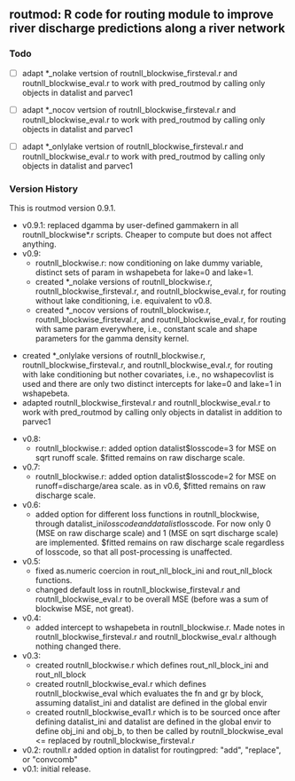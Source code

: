 routmod: R code for routing module to improve river discharge predictions along a river network
-----------------------------------------------------------------------------------------------

### Todo

* [ ] adapt *_nolake vertsion of routnll_blockwise_firsteval.r and routnll_blockwise_eval.r to work with pred_routmod by calling only objects in datalist and parvec1
* [ ] adapt *_nocov vertsion of routnll_blockwise_firsteval.r and routnll_blockwise_eval.r to work with pred_routmod by calling only objects in datalist and parvec1
* [ ] adapt *_onlylake vertsion of routnll_blockwise_firsteval.r and routnll_blockwise_eval.r to work with pred_routmod by calling only objects in datalist and parvec1



### Version History

This is routmod version 0.9.1.

* v0.9.1: replaced dgamma by user-defined gammakern in all routnll_blockwise*.r scripts. Cheaper to compute but does not affect anything.
* v0.9:
  - routnll_blockwise.r: now conditioning on lake dummy variable, distinct sets of param in wshapebeta for lake=0 and lake=1.
  - created *_nolake versions of routnll_blockwise.r, routnll_blockwise_firsteval.r, and routnll_blockwise_eval.r, for routing without lake conditioning, i.e. equivalent to v0.8.
  - created *_nocov versions of routnll_blockwise.r, routnll_blockwise_firsteval.r, and routnll_blockwise_eval.r, for routing with same param everywhere, i.e., constant scale and shape parameters for the gamma density kernel.
 - created *_onlylake versions of routnll_blockwise.r, routnll_blockwise_firsteval.r, and routnll_blockwise_eval.r, for routing with lake conditioning but nother covariates, i.e., no wshapecovlist is used and there are only two distinct intercepts for lake=0 and lake=1 in wshapebeta.
 - adapted routnll_blockwise_firsteval.r and routnll_blockwise_eval.r to work with pred_routmod by calling only objects in datalist in addition to parvec1
* v0.8:
  - routnll_blockwise.r: added option datalist$losscode=3 for MSE on sqrt runoff scale. $fitted remains on raw discharge scale.
* v0.7:
  - routnll_blockwise.r: added option datalist$losscode=2 for MSE on runoff=discharge/area scale. as in v0.6, $fitted remains on raw discharge scale.
* v0.6:
  - added option for different loss functions in routnll_blockwise, through datalist_ini$losscode and datalist$losscode. For now only 0 (MSE on raw discharge scale) and 1 (MSE on sqrt discharge scale) are implemented. $fitted remains on raw discharge scale regardless of losscode, so that all post-processing is unaffected.
* v0.5:
  - fixed as.numeric coercion in rout_nll_block_ini and rout_nll_block functions.
  - changed default loss in routnll_blockwise_firsteval.r and routnll_blockwise_eval.r to be overall MSE (before was a sum of blockwise MSE, not great).
* v0.4:
  - added intercept to wshapebeta in routnll_blockwise.r. Made notes in routnll_blockwise_firsteval.r and routnll_blockwise_eval.r although nothing changed there.
* v0.3:
  - created routnll_blockwise.r which defines rout_nll_block_ini and rout_nll_block
  - created routnll_blockwise_eval.r which defines routnll_blockwise_eval which evaluates the fn and gr by block, assuming datalist_ini and datalist are defined in the global envir
  - created routnll_blockwise_eval1.r which is to be sourced once after defining datalist_ini and datalist are defined in the global envir to define obj_ini and obj_b, to then be called by routnll_blockwise_eval <= replaced by routnll_blockwise_firsteval.r
* v0.2: routnll.r added option in datalist for routingpred: "add", "replace", or "convcomb"
* v0.1: initial release.


